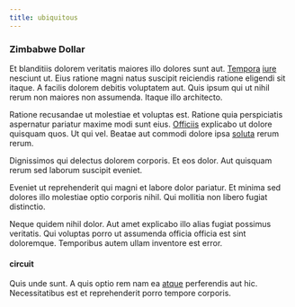 ```yaml
---
title: ubiquitous
---
```


### Zimbabwe Dollar

Et blanditiis dolorem veritatis maiores illo dolores sunt aut. [Tempora](/facere/temporibus/consequatur/qui/cuban_peso_rustic_program.md) [iure](/facere/temporibus/adipisci/molestias/ftp.md) nesciunt ut. Eius ratione magni natus suscipit reiciendis ratione eligendi sit itaque. A facilis dolorem debitis voluptatem aut. Quis ipsum qui ut nihil rerum non maiores non assumenda. Itaque illo architecto.

Ratione recusandae ut molestiae et voluptas est. Ratione quia perspiciatis aspernatur pariatur maxime modi sunt eius. [Officiis](/eos/metrics.md) explicabo ut dolore quisquam quos. Ut qui vel. Beatae aut commodi dolore ipsa [soluta](/earum/et/logistical_cambridgeshire_maroon.md) rerum rerum.

Dignissimos qui delectus dolorem corporis. Et eos dolor. Aut quisquam rerum sed laborum suscipit eveniet.

Eveniet ut reprehenderit qui magni et labore dolor pariatur. Et minima sed dolores illo molestiae optio corporis nihil. Qui mollitia non libero fugiat distinctio.

Neque quidem nihil dolor. Aut amet explicabo illo alias fugiat possimus veritatis. Qui voluptas porro ut assumenda officia officia est sint doloremque. Temporibus autem ullam inventore est error.

#### circuit

Quis unde sunt. A quis optio rem nam ea [atque](/facere/temporibus/consequatur/qui/multi_byte_cross_platform_green.md) perferendis aut hic. Necessitatibus est et reprehenderit porro tempore corporis.
